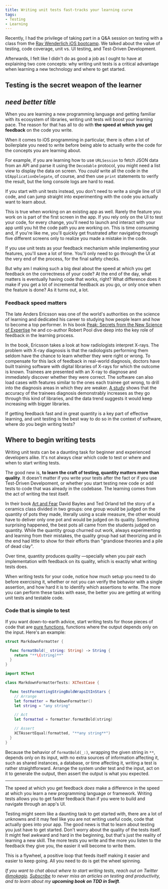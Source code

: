 ```yaml
---
title: Writing unit tests fast-tracks your learning curve
tags:
- Testing
- Learning
---
```


Recently, I had the privilege of taking part in a Q&A session on testing with a class from the [Ray Wenderlich iOS bootcamp](https://www.raywenderlich.com/).
We talked about the value of testing, code coverage, unit vs. UI testing, and Test-Driven Development.

Afterwards, I felt like I didn't do as good a job as I ought to have at explaining two core concepts: why writing unit tests is a critical advantage when learning a new technology and where to get started.

## Testing is the secret weapon of the learner
## _need better title_

When you are learning a new programming language and getting familiar with its ecosystem of libraries, writing unit tests will boost your learning pace.
The reason for that has all to do with **the speed at which you get feedback** on the code you write.

When it comes to iOS programming in particular, there is often a lot of boilerplate you need to write before being able to actually write the code for the concepts you are learning about.

For example, if you are learning how to use `URLSession` to fetch JSON data from an API and parse it using the `Decodable` protocol, you might need a list view to display the data on screen.
You _could_ write all the code in the `UIApplicationDelegate`, of course, and then use `print` statements to verify the result, but the long console logs are hard to read.
<!--
Using Playgrounds only gets you so far, too.
It's good for isolated components, but as the domain of your app grows, going back and forth between a Playground and your codebase becomes time consuming.
-->

If you start with unit tests instead, you don't need to write a single line of UI code, and can jump straight into experimenting with the code you actually want to learn about.

This is true when working on an existing app as well.
Rarely the feature you work on is part of the first screen in the app.
If you rely only on the UI to test your code, for every change, you'll need to launch and interact with your app until you hit the code path you are working on.
This is time consuming and, if you're like me, you'll quickly get frustrated after navigating through five different screens only to realize you made a mistake in the code.

If you use unit tests as your feedback mechanism while implementing your features, you'll save a lot of time.
You'll only need to go through the UI at the very end of the process, for the final safety checks.

But why am I making such a big deal about the speed at which you get feedback on the correctness of your code?
At the end of the day, what matters is eventually having code that works, right?
What difference does it make if you get a lot of incremental feedback as you go, or only once when the feature is done?
As it turns out, a lot.

### Feedback speed matters

The late Anders Ericsson was one of the world's authorities on the science of learning and dedicated his career to studying how people learn and how to become a top performer.
In his book [Peak: Secrets from the New Science of Expertise](https://geni.us/l8FSc) he and co-author Robert Pool dive deep into the key role of feedback in the learning process.

In the book, Ericsson takes a look at how radiologists interpret X-rays.
The problem with X-ray diagnosis is that the radiologists performing them seldom have the chance to learn whether they were right or wrong.
To compensate for this lack of feedback in real-world diagnosis, doctors have built training software with digital libraries of X-rays for which the outcome is known.
Trainees are presented with an X-ray to diagnose and immediately discover whether they were correct.
The software can also load cases with features similar to the ones each trainee got wrong, to drill into the diagnosis areas in which they are weaker.
[A study](https://journals.lww.com/academicmedicine/Fulltext/2011/06000/How_Much_Practice_Is_Enough__Using_Learning_Curves.25.aspx) shows that the accuracy of the trainees diagnosis demonstrably increases as they go through this kind of libraries, and the data trend suggests it would keep increasing with bigger libraries.

If getting feedback fast and in great quantity is a key part of effective learning, and unit testing is the best way to do so in the context of software, where do you begin writing tests?

## Where to begin writing tests

Writing unit tests can be a daunting task for beginner and experienced developers alike.
It's not always clear which code to test or where and when to start writing tests.

The good new is, **to learn the craft of testing, quantity matters more than quality**.
It doesn't matter if you write your tests after the fact or if you use Test-Driven Develpoment, or whether you start testing new code or add tests to code that was already in the codebase.
The learning comes from the act of writing the test itself.

In their book [Art and Fear](https://geni.us/kazN2) David Bayles and Ted Orland tell the story of a ceramics class divided in two groups:
one group would be judged on the quantity of pots they made, literally using a scale measure, the other would have to deliver only one pot and would be judged on its quality.
Something surprising happened, the best pots all came from the students judged on quantity.
While the quantity group churned out work, always experimenting and learning from their mistakes, the quality group had sat theorizing and in the end had little to show for their efforts than "grandiose theories and a pile of dead clay".

Over time, quantity produces quality —specially when you pair each implementation with feedback on its quality, which is exactly what writing tests does.

When writing tests for your code, notice how much setup you need to do before exercising it, whether or not you can verify the behavior with a single assertion, and how hard it is to identify which assertions to write.
The more you can perform these tasks with ease, the better you are getting at writing unit tests and testable code.

### Code that is simple to test

If you want down-to-earth advice, start writing tests for those pieces of code that are [pure functions](https://en.wikipedia.org/wiki/Pure_function), functions where the output depends only on the input.
Here's an example:

```swift
struct MarkdownFormatter {

  func formatBold(_ string: String) -> String {
    return "**\(string)**"
  }
}
```

```swift
import XCTest

class MarkdownFormatterTests: XCTestCase {

  func testFormattingStringBoldWrapsItInStars {
    // Arrange
    let formatter = MarkdownFormatter()
    let string = "any string"

    // Act
    let formatted = formatter.formatBold(string)

    // Assert
    XCTAssertEqual(formatted, "**any string**")
  }
}
```

Because the behavior of `formatBold(_:)`, wrapping the given string in `**`, depends only on its input, with no extra sources of information affecting it, such as shared instances, a database, or time affecting it, writing a test is rather straightforward.
Arrange the system under test and the input, act on it to generate the output, then assert the output is what you expected.

---

The speed at which you get feedback _does_ make a difference in the speed at which you learn a new programming language or framework.
Writing tests allows you to get faster feedback than if you were to build and navigate through an app's UI.

Testing might seem like a daunting task to get started with, there are a lot of unknowns and it may feel like you are not writing useful code, code that actually goes into your app.
The good news is that to learn about testing you just have to get started.
Don't worry about the quality of the tests itself.
It might feel awkward and hard in the beginning, but that's just the reality of learning a new skill.
The more tests you write and the more you listen to the feedback they give you, the easier it will become to write them.

This is a flywheel, a positive loop that feeds itself making it easier and easier to keep going.
All you need to do is get the wheel spinning.

_If you want to chat about where to start writing tests, reach out on Twitter [@mokagio](https://twitter.com/mokagio)._
_[Subscribe](#subscribe) to never miss an articles on testing and productivity, and to learn about my **upcoming book on TDD in Swift**._
